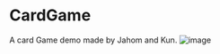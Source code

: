 # CardGame
A card Game demo made by Jahom and Kun.
![image](https://user-images.githubusercontent.com/52439608/153390500-6aafd862-5b93-4710-8a92-1e2f89e9eff2.png)
